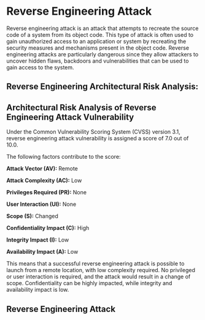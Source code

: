 # Reverse Engineering Attack 

Reverse engineering attack is an attack that attempts to recreate the source code of a system from its object code. This type of attack is often used to gain unauthorized access to an application or system by recreating the security measures and mechanisms present in the object code. Reverse engineering attacks are particularly dangerous since they allow attackers to uncover hidden flaws, backdoors and vulnerabilities that can be used to gain access to the system.

## Reverse Engineering Architectural Risk Analysis: 

## Architectural Risk Analysis of Reverse Engineering Attack Vulnerability

Under the Common Vulnerability Scoring System (CVSS) version 3.1, reverse engineering attack vulnerability is assigned a score of 7.0 out of 10.0.

The following factors contribute to the score:

**Attack Vector (AV):** Remote

**Attack Complexity (AC):** Low

**Privileges Required (PR):** None

**User Interaction (UI):** None

**Scope (S):** Changed

**Confidentiality Impact (C):** High

**Integrity Impact (I):** Low

**Availability Impact (A):** Low


This means that a successful reverse engineering attack is possible to launch from a remote location, with low complexity required. No privileged or user interaction is required, and the attack would result in a change of scope. Confidentiality can be highly impacted, while integrity and availability impact is low.

## Reverse Engineering Attack 
